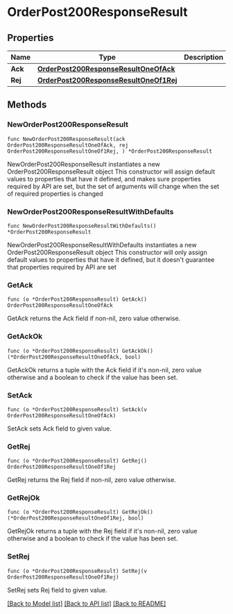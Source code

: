 # OrderPost200ResponseResult

## Properties

Name | Type | Description | Notes
------------ | ------------- | ------------- | -------------
**Ack** | [**OrderPost200ResponseResultOneOfAck**](OrderPost200ResponseResultOneOfAck.md) |  | 
**Rej** | [**OrderPost200ResponseResultOneOf1Rej**](OrderPost200ResponseResultOneOf1Rej.md) |  | 

## Methods

### NewOrderPost200ResponseResult

`func NewOrderPost200ResponseResult(ack OrderPost200ResponseResultOneOfAck, rej OrderPost200ResponseResultOneOf1Rej, ) *OrderPost200ResponseResult`

NewOrderPost200ResponseResult instantiates a new OrderPost200ResponseResult object
This constructor will assign default values to properties that have it defined,
and makes sure properties required by API are set, but the set of arguments
will change when the set of required properties is changed

### NewOrderPost200ResponseResultWithDefaults

`func NewOrderPost200ResponseResultWithDefaults() *OrderPost200ResponseResult`

NewOrderPost200ResponseResultWithDefaults instantiates a new OrderPost200ResponseResult object
This constructor will only assign default values to properties that have it defined,
but it doesn't guarantee that properties required by API are set

### GetAck

`func (o *OrderPost200ResponseResult) GetAck() OrderPost200ResponseResultOneOfAck`

GetAck returns the Ack field if non-nil, zero value otherwise.

### GetAckOk

`func (o *OrderPost200ResponseResult) GetAckOk() (*OrderPost200ResponseResultOneOfAck, bool)`

GetAckOk returns a tuple with the Ack field if it's non-nil, zero value otherwise
and a boolean to check if the value has been set.

### SetAck

`func (o *OrderPost200ResponseResult) SetAck(v OrderPost200ResponseResultOneOfAck)`

SetAck sets Ack field to given value.


### GetRej

`func (o *OrderPost200ResponseResult) GetRej() OrderPost200ResponseResultOneOf1Rej`

GetRej returns the Rej field if non-nil, zero value otherwise.

### GetRejOk

`func (o *OrderPost200ResponseResult) GetRejOk() (*OrderPost200ResponseResultOneOf1Rej, bool)`

GetRejOk returns a tuple with the Rej field if it's non-nil, zero value otherwise
and a boolean to check if the value has been set.

### SetRej

`func (o *OrderPost200ResponseResult) SetRej(v OrderPost200ResponseResultOneOf1Rej)`

SetRej sets Rej field to given value.



[[Back to Model list]](../README.md#documentation-for-models) [[Back to API list]](../README.md#documentation-for-api-endpoints) [[Back to README]](../README.md)


